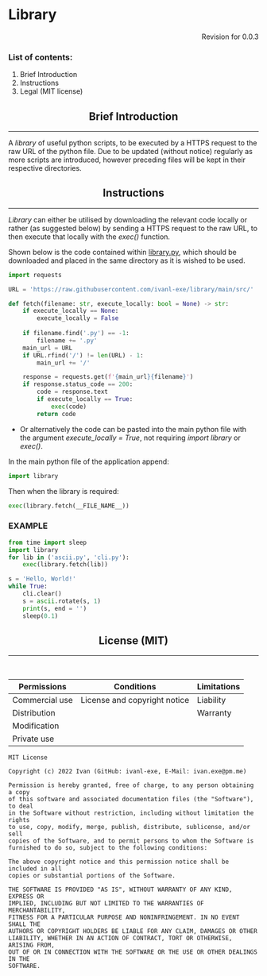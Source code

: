 <h1>Library</h1>

<p style="text-align:right">Revision for 0.0.3</p>

### List of contents:
1. Brief Introduction
2. Instructions
3. Legal (MIT license)

<b><h2 style="text-align:center">Brief Introduction</h3></b>

---

A <i>library</i> of useful python scripts, to be executed by a HTTPS request to the raw URL of the python file. Due to be updated (without notice) regularly as more scripts are introduced, however preceding files will be kept in their respective directories.

<b><h2 style="text-align:center">Instructions</h3></b>

---

<i>Library</i> can either be utilised by downloading the relevant code locally or rather (as suggested below) by sending a HTTPS request to the raw URL, to then execute that locally with the <i>exec()</i> function.

Shown below is the code contained within [library.py](https://raw.githubusercontent.com/ivanl-exe/library/main/library.py), which should be downloaded and placed in the same directory as it is wished to be used.

``` python
import requests

URL = 'https://raw.githubusercontent.com/ivanl-exe/library/main/src/'

def fetch(filename: str, execute_locally: bool = None) -> str:
    if execute_locally == None:
        execute_locally = False
    
    if filename.find('.py') == -1:
        filename += '.py'
    main_url = URL
    if URL.rfind('/') != len(URL) - 1:
        main_url += '/'

    response = requests.get(f'{main_url}{filename}')
    if response.status_code == 200:
        code = response.text
        if execute_locally == True:
            exec(code)
        return code
```

- Or alternatively the code can be pasted into the main python file with the argument <i>execute_locally = True</i>, not requiring <i>import library</i> or <i>exec()</i>.

In the main python file of the application append:

~~~ python
import library
~~~


Then when the library is required:

``` python
exec(library.fetch(__FILE_NAME__))
```

<b><h3>EXAMPLE</h3></b>

``` python
from time import sleep
import library
for lib in ('ascii.py', 'cli.py'):
    exec(library.fetch(lib))

s = 'Hello, World!'
while True:
    cli.clear()
    s = ascii.rotate(s, 1)
    print(s, end = '')
    sleep(0.1)
```

<b><h2 style="text-align:center">License (MIT)</h3></b>

---
<br>

|Permissions|Conditions|Limitations|
|---|---|---|
|Commercial use|License and copyright notice|Liability|
|Distribution||Warranty|
|Modification|||
|Private use|||

```
MIT License

Copyright (c) 2022 Ivan (GitHub: ivanl-exe, E-Mail: ivan.exe@pm.me)

Permission is hereby granted, free of charge, to any person obtaining a copy
of this software and associated documentation files (the "Software"), to deal
in the Software without restriction, including without limitation the rights
to use, copy, modify, merge, publish, distribute, sublicense, and/or sell
copies of the Software, and to permit persons to whom the Software is
furnished to do so, subject to the following conditions:

The above copyright notice and this permission notice shall be included in all
copies or substantial portions of the Software.

THE SOFTWARE IS PROVIDED "AS IS", WITHOUT WARRANTY OF ANY KIND, EXPRESS OR
IMPLIED, INCLUDING BUT NOT LIMITED TO THE WARRANTIES OF MERCHANTABILITY,
FITNESS FOR A PARTICULAR PURPOSE AND NONINFRINGEMENT. IN NO EVENT SHALL THE
AUTHORS OR COPYRIGHT HOLDERS BE LIABLE FOR ANY CLAIM, DAMAGES OR OTHER
LIABILITY, WHETHER IN AN ACTION OF CONTRACT, TORT OR OTHERWISE, ARISING FROM,
OUT OF OR IN CONNECTION WITH THE SOFTWARE OR THE USE OR OTHER DEALINGS IN THE
SOFTWARE.
```